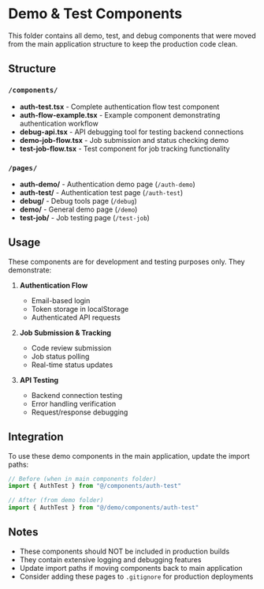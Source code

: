 # Demo & Test Components

This folder contains all demo, test, and debug components that were moved from the main application structure to keep the production code clean.

## Structure

### `/components/`
- **auth-test.tsx** - Complete authentication flow test component
- **auth-flow-example.tsx** - Example component demonstrating authentication workflow
- **debug-api.tsx** - API debugging tool for testing backend connections
- **demo-job-flow.tsx** - Job submission and status checking demo
- **test-job-flow.tsx** - Test component for job tracking functionality

### `/pages/`
- **auth-demo/** - Authentication demo page (`/auth-demo`)
- **auth-test/** - Authentication test page (`/auth-test`)
- **debug/** - Debug tools page (`/debug`)
- **demo/** - General demo page (`/demo`)
- **test-job/** - Job testing page (`/test-job`)

## Usage

These components are for development and testing purposes only. They demonstrate:

1. **Authentication Flow**
   - Email-based login
   - Token storage in localStorage
   - Authenticated API requests

2. **Job Submission & Tracking**
   - Code review submission
   - Job status polling
   - Real-time status updates

3. **API Testing**
   - Backend connection testing
   - Error handling verification
   - Request/response debugging

## Integration

To use these demo components in the main application, update the import paths:

```typescript
// Before (when in main components folder)
import { AuthTest } from "@/components/auth-test"

// After (from demo folder)
import { AuthTest } from "@/demo/components/auth-test"
```

## Notes

- These components should NOT be included in production builds
- They contain extensive logging and debugging features
- Update import paths if moving components back to main application
- Consider adding these pages to `.gitignore` for production deployments